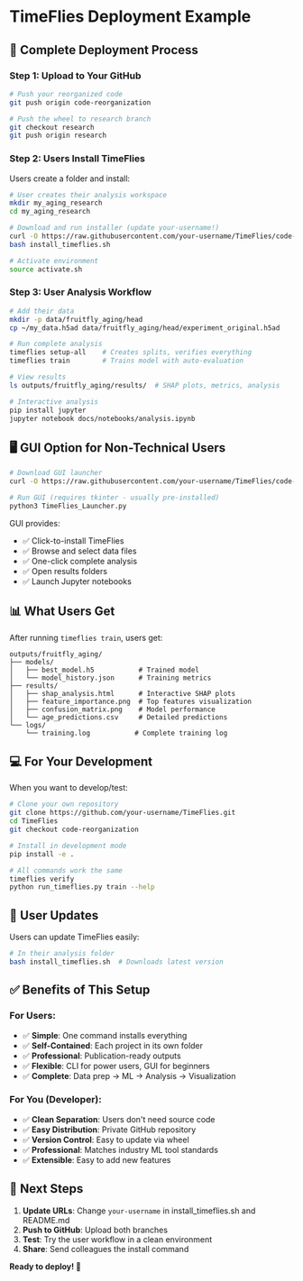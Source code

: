# TimeFlies Deployment Example

## 🚀 **Complete Deployment Process**

### **Step 1: Upload to Your GitHub**

```bash
# Push your reorganized code
git push origin code-reorganization

# Push the wheel to research branch  
git checkout research
git push origin research
```

### **Step 2: Users Install TimeFlies**

Users create a folder and install:

```bash
# User creates their analysis workspace
mkdir my_aging_research
cd my_aging_research

# Download and run installer (update your-username!)
curl -O https://raw.githubusercontent.com/your-username/TimeFlies/code-reorganization/install_timeflies.sh
bash install_timeflies.sh

# Activate environment
source activate.sh
```

### **Step 3: User Analysis Workflow**

```bash
# Add their data
mkdir -p data/fruitfly_aging/head
cp ~/my_data.h5ad data/fruitfly_aging/head/experiment_original.h5ad

# Run complete analysis  
timeflies setup-all    # Creates splits, verifies everything
timeflies train        # Trains model with auto-evaluation

# View results
ls outputs/fruitfly_aging/results/  # SHAP plots, metrics, analysis

# Interactive analysis
pip install jupyter
jupyter notebook docs/notebooks/analysis.ipynb
```

## 🖥️ **GUI Option for Non-Technical Users**

```bash
# Download GUI launcher
curl -O https://raw.githubusercontent.com/your-username/TimeFlies/code-reorganization/TimeFlies_Launcher.py

# Run GUI (requires tkinter - usually pre-installed)
python3 TimeFlies_Launcher.py
```

GUI provides:
- ✅ Click-to-install TimeFlies
- ✅ Browse and select data files  
- ✅ One-click complete analysis
- ✅ Open results folders
- ✅ Launch Jupyter notebooks

## 📊 **What Users Get**

After running `timeflies train`, users get:

```
outputs/fruitfly_aging/
├── models/
│   ├── best_model.h5           # Trained model
│   └── model_history.json      # Training metrics
├── results/  
│   ├── shap_analysis.html      # Interactive SHAP plots
│   ├── feature_importance.png  # Top features visualization
│   ├── confusion_matrix.png    # Model performance
│   └── age_predictions.csv     # Detailed predictions
└── logs/
    └── training.log           # Complete training log
```

## 💻 **For Your Development**

When you want to develop/test:

```bash
# Clone your own repository
git clone https://github.com/your-username/TimeFlies.git
cd TimeFlies
git checkout code-reorganization

# Install in development mode
pip install -e .

# All commands work the same
timeflies verify
python run_timeflies.py train --help
```

## 🔄 **User Updates**

Users can update TimeFlies easily:

```bash
# In their analysis folder
bash install_timeflies.sh  # Downloads latest version
```

## ✅ **Benefits of This Setup**

### **For Users:**
- ✅ **Simple**: One command installs everything
- ✅ **Self-Contained**: Each project in its own folder
- ✅ **Professional**: Publication-ready outputs
- ✅ **Flexible**: CLI for power users, GUI for beginners
- ✅ **Complete**: Data prep → ML → Analysis → Visualization

### **For You (Developer):**
- ✅ **Clean Separation**: Users don't need source code
- ✅ **Easy Distribution**: Private GitHub repository
- ✅ **Version Control**: Easy to update via wheel
- ✅ **Professional**: Matches industry ML tool standards
- ✅ **Extensible**: Easy to add new features

## 🎯 **Next Steps**

1. **Update URLs**: Change `your-username` in install_timeflies.sh and README.md
2. **Push to GitHub**: Upload both branches
3. **Test**: Try the user workflow in a clean environment
4. **Share**: Send colleagues the install command

**Ready to deploy! 🚀**